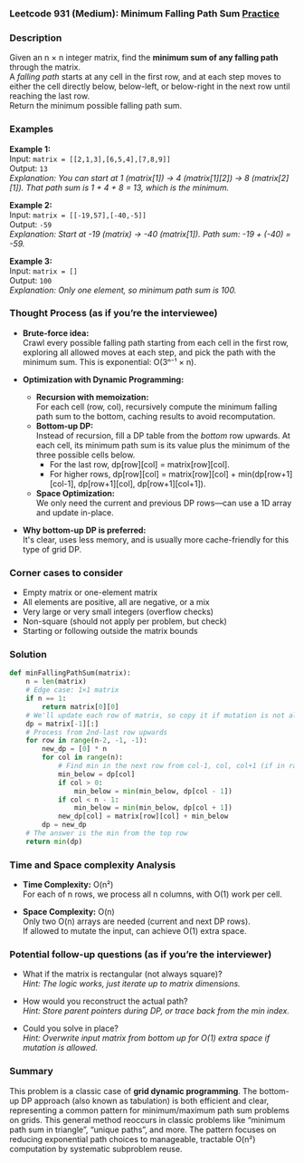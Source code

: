 ### Leetcode 931 (Medium): Minimum Falling Path Sum [Practice](https://leetcode.com/problems/minimum-falling-path-sum)

### Description  
Given an n × n integer matrix, find the **minimum sum of any falling path** through the matrix.  
A *falling path* starts at any cell in the first row, and at each step moves to either the cell directly below, below-left, or below-right in the next row until reaching the last row.  
Return the minimum possible falling path sum.

### Examples  

**Example 1:**  
Input: `matrix = [[2,1,3],[6,5,4],[7,8,9]]`  
Output: `13`  
*Explanation: You can start at 1 (matrix[1]) → 4 (matrix[1][2]) → 8 (matrix[2][1]). That path sum is 1 + 4 + 8 = 13, which is the minimum.*

**Example 2:**  
Input: `matrix = [[-19,57],[-40,-5]]`  
Output: `-59`  
*Explanation: Start at -19 (matrix) → -40 (matrix[1]). Path sum: -19 + (-40) = -59.*

**Example 3:**  
Input: `matrix = []`  
Output: `100`  
*Explanation: Only one element, so minimum path sum is 100.*

### Thought Process (as if you’re the interviewee)  

- **Brute-force idea:**  
  Crawl every possible falling path starting from each cell in the first row, exploring all allowed moves at each step, and pick the path with the minimum sum. This is exponential: O(3ⁿ⁻¹ × n).

- **Optimization with Dynamic Programming:**  
  - **Recursion with memoization:**  
    For each cell (row, col), recursively compute the minimum falling path sum to the bottom, caching results to avoid recomputation.
  - **Bottom-up DP:**  
    Instead of recursion, fill a DP table from the *bottom* row upwards. At each cell, its minimum path sum is its value plus the minimum of the three possible cells below.
    - For the last row, dp[row][col] = matrix[row][col].
    - For higher rows, dp[row][col] = matrix[row][col] + min(dp[row+1][col-1], dp[row+1][col], dp[row+1][col+1]).
  - **Space Optimization:**  
    We only need the current and previous DP rows—can use a 1D array and update in-place.

- **Why bottom-up DP is preferred:**  
  It's clear, uses less memory, and is usually more cache-friendly for this type of grid DP.

### Corner cases to consider  
- Empty matrix or one-element matrix
- All elements are positive, all are negative, or a mix
- Very large or very small integers (overflow checks)
- Non-square (should not apply per problem, but check)
- Starting or following outside the matrix bounds

### Solution

```python
def minFallingPathSum(matrix):
    n = len(matrix)
    # Edge case: 1×1 matrix
    if n == 1:
        return matrix[0][0]
    # We'll update each row of matrix, so copy it if mutation is not allowed
    dp = matrix[-1][:]
    # Process from 2nd-last row upwards
    for row in range(n-2, -1, -1):
        new_dp = [0] * n
        for col in range(n):
            # Find min in the next row from col-1, col, col+1 (if in range)
            min_below = dp[col]
            if col > 0:
                min_below = min(min_below, dp[col - 1])
            if col < n - 1:
                min_below = min(min_below, dp[col + 1])
            new_dp[col] = matrix[row][col] + min_below
        dp = new_dp
    # The answer is the min from the top row
    return min(dp)
```

### Time and Space complexity Analysis  

- **Time Complexity:** O(n²)  
  For each of n rows, we process all n columns, with O(1) work per cell.

- **Space Complexity:** O(n)  
  Only two O(n) arrays are needed (current and next DP rows).  
  If allowed to mutate the input, can achieve O(1) extra space.

### Potential follow-up questions (as if you’re the interviewer)  

- What if the matrix is rectangular (not always square)?  
  *Hint: The logic works, just iterate up to matrix dimensions.*

- How would you reconstruct the actual path?  
  *Hint: Store parent pointers during DP, or trace back from the min index.*

- Could you solve in place?  
  *Hint: Overwrite input matrix from bottom up for O(1) extra space if mutation is allowed.*

### Summary
This problem is a classic case of **grid dynamic programming**. The bottom-up DP approach (also known as tabulation) is both efficient and clear, representing a common pattern for minimum/maximum path sum problems on grids. This general method reoccurs in classic problems like “minimum path sum in triangle”, “unique paths”, and more. The pattern focuses on reducing exponential path choices to manageable, tractable O(n²) computation by systematic subproblem reuse.